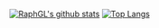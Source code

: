 
[![RaphGL's github stats](https://github-readme-stats.vercel.app/api?username=RaphGL)](https://github.com/anuraghazra/github-readme-stats) [![Top Langs](https://github-readme-stats.vercel.app/api/top-langs/?username=RaphGL&layout=compact)](https://github.com/anuraghazra/github-readme-stats)
